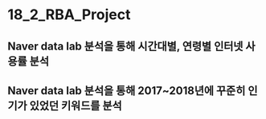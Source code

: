 # 18_2_RBA_Project
## Naver data lab 분석을 통해 시간대별, 연령별 인터넷 사용률 분석

## Naver data lab 분석을 통해 2017~2018년에 꾸준히 인기가 있었던 키워드를 분석
